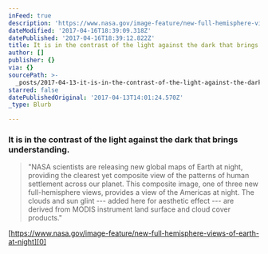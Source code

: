 ```yaml
---
inFeed: true
description: 'https://www.nasa.gov/image-feature/new-full-hemisphere-views-of-earth-at-night'
dateModified: '2017-04-16T18:39:09.318Z'
datePublished: '2017-04-16T18:39:12.822Z'
title: It is in the contrast of the light against the dark that brings understanding.
author: []
publisher: {}
via: {}
sourcePath: >-
  _posts/2017-04-13-it-is-in-the-contrast-of-the-light-against-the-dark-that-bri.md
starred: false
datePublishedOriginal: '2017-04-13T14:01:24.570Z'
_type: Blurb

---
```

### It is in the contrast of the light against the dark that brings understanding.

> "NASA scientists are releasing new global maps of Earth at night, providing the clearest yet composite view of the patterns of human settlement across our planet. This composite image, one of three new full-hemisphere views, provides a view of the Americas at night. The clouds and sun glint --- added here for aesthetic effect --- are derived from MODIS instrument land surface and cloud cover products."

[https://www.nasa.gov/image-feature/new-full-hemisphere-views-of-earth-at-night][0]

[0]: https://www.nasa.gov/image-feature/new-full-hemisphere-views-of-earth-at-night